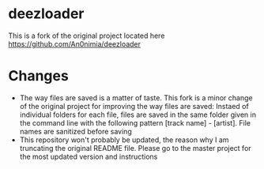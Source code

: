 # deezloader

This is a fork of the original project located here https://github.com/An0nimia/deezloader

# Changes
- The way files are saved is a matter of taste. This fork is a minor change of the original project for improving the way files are saved: Instaed of individual folders for each file, files are saved in the same folder given in the command line with the following pattern [track name] - [artist]. File names are sanitized before saving
- This repository won't probably be updated, the reason why I am truncating the original README file. Please go to the master project for the most updated version and instructions
